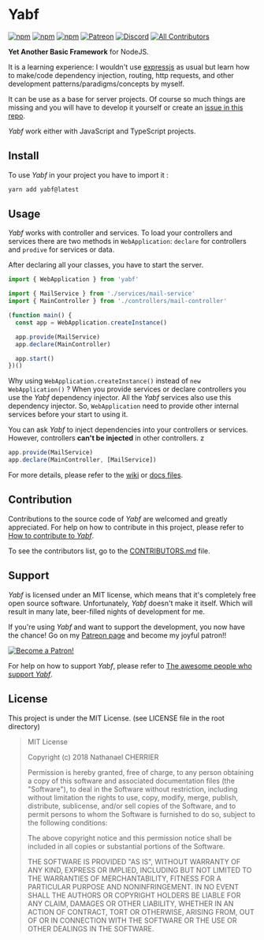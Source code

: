 # Yabf

[![npm](https://img.shields.io/npm/v/yabf.svg?style=flat-square)](https://www.npmjs.com/package/yabf)
[![npm](https://img.shields.io/npm/dt/yabf.svg?style=flat-square)](https://www.npmjs.com/package/yabf)
[![npm](https://img.shields.io/npm/l/yabf.svg?style=flat-square)](https://github.com/Mindsers/yabf/blob/master/LICENSE)
[![Patreon](https://img.shields.io/badge/support-patreon-F96854.svg?logo=patreon&style=flat-square)](https://www.patreon.com/bePatron?u=9715649)
[![Discord](https://img.shields.io/badge/chat-discord-7289DA.svg?logo=discord&logoColor=7289DA&style=flat-square)](https://discord.gg/AtKK45B)
[![All Contributors](https://img.shields.io/badge/all_contributors-2-orange.svg?style=flat-square)](#contributors)

**Yet Another Basic Framework** for NodeJS.

It is a learning experience: I wouldn't use [expressjs](https://expressjs.com) as usual but learn how to make/code dependency injection, routing, http requests, and other development patterns/paradigms/concepts by myself.

It can be use as a base for server projects. Of course so much things are missing and you will have to develop it yourself or create an [issue in this repo](https://github.com/mindsers/yabf/issues).

*Yabf* work either with JavaScript and TypeScript projects.

## Install

To use *Yabf* in your project you have to import it :

```sh
yarn add yabf@latest
```

## Usage

*Yabf* works with controller and services. To load your controllers and services there are two methods in `WebApplication`: `declare` for controllers and `prodive` for services or data.

After declaring all your classes, you have to start the server.

```ts
import { WebApplication } from 'yabf'

import { MailService } from './services/mail-service'
import { MainController } from './controllers/mail-controller'

(function main() {
  const app = WebApplication.createInstance()

  app.provide(MailService)
  app.declare(MainController)

  app.start()
})()
```

Why using `WebApplication.createInstance()` instead of `new WebApplication()` ? When you provide services or declare controllers you use the *Yabf* dependency injector. All the *Yabf* services also use this dependency injector. So, `WebApplication` need to provide other internal services before your start to using it.

You can ask *Yabf* to inject dependencies into your controllers or services. However, controllers **can't be injected** in other controllers.
z
```ts
app.provide(MailService)
app.declare(MainController, [MailService])
```

For more details, please refer to the [wiki](https://github.com/mindsers/yabf/wiki) or [docs files](https://github.com/mindsers/yabf/tree/develop/docs).

## Contribution

Contributions to the source code of *Yabf* are welcomed and greatly appreciated. For help on how to contribute in this project, please refer to [How to contribute to *Yabf*](https://github.com/mindsers/yabf/blob/develop/CONTRIBUTING.md).

To see the contributors list, go to the [CONTRIBUTORS.md](https://github.com/mindsers/yabf/blob/develop/CONTRIBUTORS.md) file.

## Support

*Yabf* is licensed under an MIT license, which means that it's completely free open source software. Unfortunately, *Yabf* doesn't make it itself. Which will result in many late, beer-filled nights of development for me.

If you're using *Yabf* and want to support the development, you now have the chance! Go on my [Patreon page](https://www.patreon.com/mindsers) and become my joyful patron!!

[![Become a Patron!](https://c5.patreon.com/external/logo/become_a_patron_button.png)](https://www.patreon.com/bePatron?u=9715649)

For help on how to support *Yabf*, please refer to [The awesome people who support *Yabf*](https://github.com/Mindsers/yabf/blob/develop/SPONSORS.md).

<!-- ### Premium sponsors -->

## License

This project is under the MIT License. (see LICENSE file in the root directory)

> MIT License
>
> Copyright (c) 2018 Nathanael CHERRIER
>
> Permission is hereby granted, free of charge, to any person obtaining a copy
> of this software and associated documentation files (the "Software"), to deal
> in the Software without restriction, including without limitation the rights
> to use, copy, modify, merge, publish, distribute, sublicense, and/or sell
> copies of the Software, and to permit persons to whom the Software is
> furnished to do so, subject to the following conditions:
>
> The above copyright notice and this permission notice shall be included in all
> copies or substantial portions of the Software.
>
> THE SOFTWARE IS PROVIDED "AS IS", WITHOUT WARRANTY OF ANY KIND, EXPRESS OR
> IMPLIED, INCLUDING BUT NOT LIMITED TO THE WARRANTIES OF MERCHANTABILITY,
> FITNESS FOR A PARTICULAR PURPOSE AND NONINFRINGEMENT. IN NO EVENT SHALL THE
> AUTHORS OR COPYRIGHT HOLDERS BE LIABLE FOR ANY CLAIM, DAMAGES OR OTHER
> LIABILITY, WHETHER IN AN ACTION OF CONTRACT, TORT OR OTHERWISE, ARISING FROM,
> OUT OF OR IN CONNECTION WITH THE SOFTWARE OR THE USE OR OTHER DEALINGS IN THE
> SOFTWARE.
